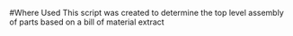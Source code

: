 #Where Used
This script was created to determine the top level assembly of parts based on a bill of material extract
